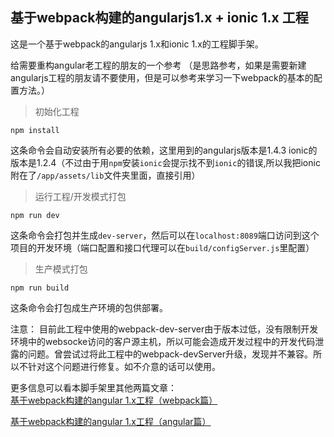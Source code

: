 ## 基于webpack构建的angularjs1.x + ionic 1.x 工程

这是一个基于webpack的angularjs 1.x和ionic 1.x的工程脚手架。    

给需要重构angular老工程的朋友的一个参考
（是思路参考，如果是需要新建angularjs工程的朋友请不要使用，但是可以参考来学习一下webpack的基本的配置方法。）

>初始化工程
```
npm install
```
这条命令会自动安装所有必要的依赖，这里用到的angularjs版本是1.4.3
ionic的版本是1.2.4（不过由于用``npm``安装``ionic``会提示找不到``ionic``的错误,所以我把ionic附在了`/app/assets/lib`文件夹里面，直接引用）
>运行工程/开发模式打包
```
npm run dev
```
这条命令会打包并生成`dev-server`，然后可以在`localhost:8089`端口访问到这个项目的开发环境（端口配置和接口代理可以在`build/configServer.js`里配置）
>生产模式打包
```
npm run build
```
这条命令会打包成生产环境的包供部署。

注意： 目前此工程中使用的webpack-dev-server由于版本过低，没有限制开发环境中的websocke访问的客户源主机，所以可能会造成开发过程中的开发代码泄露的问题。曾尝试过将此工程中的webpack-devServer升级，发现并不兼容。所以不针对这个问题进行修复。如不介意的话可以使用。

更多信息可以看本脚手架里其他两篇文章：  
[基于webpack构建的angular 1.x工程（webpack篇）](./docs/webpack-part.md)  

[基于webpack构建的angular 1.x工程（angular篇）](./docs/angular-m-part.md)